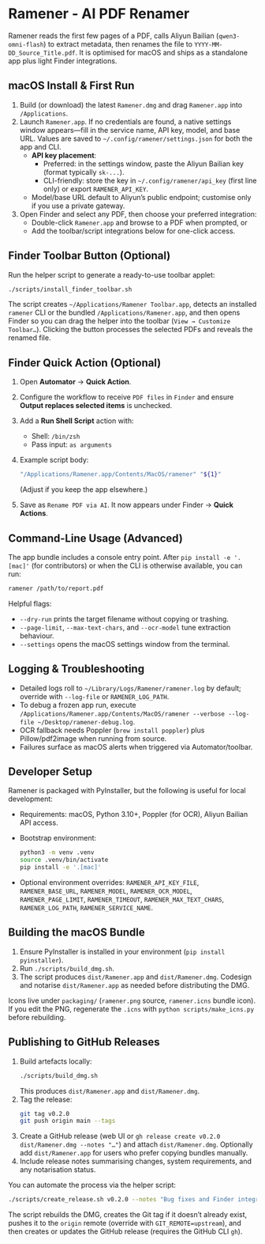 # Ramener - AI PDF Renamer

Ramener reads the first few pages of a PDF, calls Aliyun Bailian (`qwen3-omni-flash`) to extract metadata, then renames the file to `YYYY-MM-DD_Source_Title.pdf`. It is optimised for macOS and ships as a standalone app plus light Finder integrations.

## macOS Install & First Run

1. Build (or download) the latest `Ramener.dmg` and drag `Ramener.app` into `/Applications`.
2. Launch `Ramener.app`. If no credentials are found, a native settings window appears—fill in the service name, API key, model, and base URL. Values are saved to `~/.config/ramener/settings.json` for both the app and CLI.
   - **API key placement**:
     - Preferred: in the settings window, paste the Aliyun Bailian key (format typically `sk-...`).
     - CLI-friendly: store the key in `~/.config/ramener/api_key` (first line only) or export `RAMENER_API_KEY`.
   - Model/base URL default to Aliyun’s public endpoint; customise only if you use a private gateway.
3. Open Finder and select any PDF, then choose your preferred integration:
   - Double-click `Ramener.app` and browse to a PDF when prompted, or
   - Add the toolbar/script integrations below for one-click access.

## Finder Toolbar Button (Optional)

Run the helper script to generate a ready-to-use toolbar applet:

```bash
./scripts/install_finder_toolbar.sh
```

The script creates `~/Applications/Ramener Toolbar.app`, detects an installed `ramener` CLI or the bundled `/Applications/Ramener.app`, and then opens Finder so you can drag the helper into the toolbar (`View → Customize Toolbar…`). Clicking the button processes the selected PDFs and reveals the renamed file.

## Finder Quick Action (Optional)

1. Open **Automator** → **Quick Action**.
2. Configure the workflow to receive `PDF files` in `Finder` and ensure **Output replaces selected items** is unchecked.
3. Add a **Run Shell Script** action with:
   - Shell: `/bin/zsh`
   - Pass input: `as arguments`
4. Example script body:

   ```bash
   "/Applications/Ramener.app/Contents/MacOS/ramener" "${1}"
   ```

   (Adjust if you keep the app elsewhere.)
5. Save as `Rename PDF via AI`. It now appears under Finder → **Quick Actions**.

## Command-Line Usage (Advanced)

The app bundle includes a console entry point. After `pip install -e '.[mac]'` (for contributors) or when the CLI is otherwise available, you can run:

```bash
ramener /path/to/report.pdf
```

Helpful flags:
- `--dry-run` prints the target filename without copying or trashing.
- `--page-limit`, `--max-text-chars`, and `--ocr-model` tune extraction behaviour.
- `--settings` opens the macOS settings window from the terminal.

## Logging & Troubleshooting

- Detailed logs roll to `~/Library/Logs/Ramener/ramener.log` by default; override with `--log-file` or `RAMENER_LOG_PATH`.
- To debug a frozen app run, execute `/Applications/Ramener.app/Contents/MacOS/ramener --verbose --log-file ~/Desktop/ramener-debug.log`.
- OCR fallback needs Poppler (`brew install poppler`) plus Pillow/pdf2image when running from source.
- Failures surface as macOS alerts when triggered via Automator/toolbar.

## Developer Setup

Ramener is packaged with PyInstaller, but the following is useful for local development:

- Requirements: macOS, Python 3.10+, Poppler (for OCR), Aliyun Bailian API access.
- Bootstrap environment:

  ```bash
  python3 -m venv .venv
  source .venv/bin/activate
  pip install -e '.[mac]'
  ```

- Optional environment overrides:
  `RAMENER_API_KEY_FILE`, `RAMENER_BASE_URL`, `RAMENER_MODEL`, `RAMENER_OCR_MODEL`, `RAMENER_PAGE_LIMIT`, `RAMENER_TIMEOUT`, `RAMENER_MAX_TEXT_CHARS`, `RAMENER_LOG_PATH`, `RAMENER_SERVICE_NAME`.

## Building the macOS Bundle

1. Ensure PyInstaller is installed in your environment (`pip install pyinstaller`).
2. Run `./scripts/build_dmg.sh`.
3. The script produces `dist/Ramener.app` and `dist/Ramener.dmg`. Codesign and notarise `dist/Ramener.app` as needed before distributing the DMG.

Icons live under `packaging/` (`ramener.png` source, `ramener.icns` bundle icon). If you edit the PNG, regenerate the `.icns` with `python scripts/make_icns.py` before rebuilding.

## Publishing to GitHub Releases

1. Build artefacts locally:
   ```bash
   ./scripts/build_dmg.sh
   ```
   This produces `dist/Ramener.app` and `dist/Ramener.dmg`.
2. Tag the release:
   ```bash
   git tag v0.2.0
   git push origin main --tags
   ```
3. Create a GitHub release (web UI or `gh release create v0.2.0 dist/Ramener.dmg --notes "…"`) and attach `dist/Ramener.dmg`. Optionally add `dist/Ramener.app` for users who prefer copying bundles manually.
4. Include release notes summarising changes, system requirements, and any notarisation status.

You can automate the process via the helper script:

```bash
./scripts/create_release.sh v0.2.0 --notes "Bug fixes and Finder integration improvements"
```

The script rebuilds the DMG, creates the Git tag if it doesn’t already exist, pushes it to the `origin` remote (override with `GIT_REMOTE=upstream`), and then creates or updates the GitHub release (requires the GitHub CLI `gh`).
